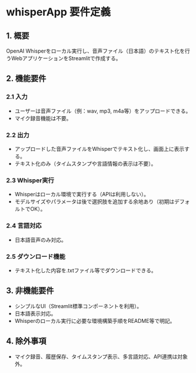 # whisperApp 要件定義

## 1. 概要
OpenAI Whisperをローカル実行し、音声ファイル（日本語）のテキスト化を行うWebアプリケーションをStreamlitで作成する。

## 2. 機能要件

### 2.1 入力
- ユーザーは音声ファイル（例：wav, mp3, m4a等）をアップロードできる。
- マイク録音機能は不要。

### 2.2 出力
- アップロードした音声ファイルをWhisperでテキスト化し、画面上に表示する。
- テキスト化のみ（タイムスタンプや言語情報の表示は不要）。

### 2.3 Whisper実行
- Whisperはローカル環境で実行する（APIは利用しない）。
- モデルサイズやパラメータは後で選択肢を追加する余地あり（初期はデフォルトでOK）。

### 2.4 言語対応
- 日本語音声のみ対応。

### 2.5 ダウンロード機能
- テキスト化した内容を.txtファイル等でダウンロードできる。

## 3. 非機能要件
- シンプルなUI（Streamlit標準コンポーネントを利用）。
- 日本語表示対応。
- Whisperのローカル実行に必要な環境構築手順をREADME等で明記。

## 4. 除外事項
- マイク録音、履歴保存、タイムスタンプ表示、多言語対応、API連携は対象外。
